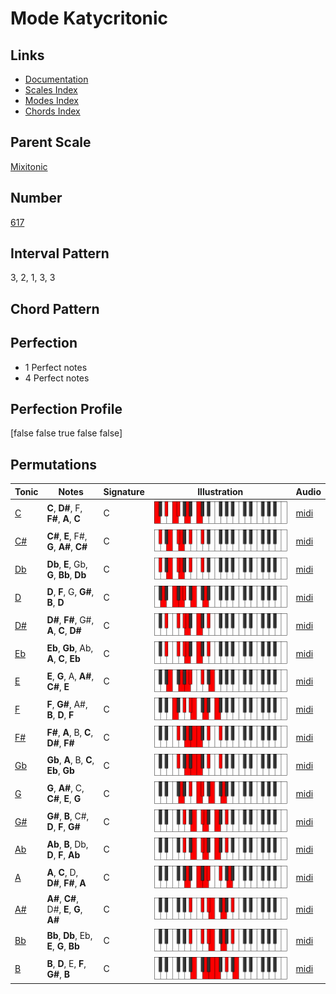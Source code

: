 # Mode Katycritonic

## Links

- [Documentation](README.md)
- [Scales Index](Scales.md)
- [Modes Index](Modes.md)
- [Chords Index](Chords.md)

## Parent Scale

[Mixitonic](ScaleMixitonic.md)

## Number

[617](https://ianring.com/musictheory/scales/617)

## Interval Pattern

3, 2, 1, 3, 3

## Chord Pattern



## Perfection

- 1 Perfect notes
- 4 Perfect notes

## Perfection Profile

[false false true false false]

## Permutations

| Tonic | Notes | Signature | Illustration | Audio |
|-------|-------|-----------|--------------|-------|
| [C](ModeCNaturalKatycritonic.md) | **C**, **D#**, F, **F#**, **A**, **C** | C | ![CNaturalKatycritonic](ModeCNaturalKatycritonic.png) | [midi](https://github.com/edipermadi/music/blob/main/docs/ModeCNaturalKatycritonic.mid?raw=true) |
| [C#](ModeCSharpKatycritonic.md) | **C#**, **E**, F#, **G**, **A#**, **C#** | C | ![CSharpKatycritonic](ModeCSharpKatycritonic.png) | [midi](https://github.com/edipermadi/music/blob/main/docs/ModeCSharpKatycritonic.mid?raw=true) |
| [Db](ModeDFlatKatycritonic.md) | **Db**, **E**, Gb, **G**, **Bb**, **Db** | C | ![DFlatKatycritonic](ModeDFlatKatycritonic.png) | [midi](https://github.com/edipermadi/music/blob/main/docs/ModeDFlatKatycritonic.mid?raw=true) |
| [D](ModeDNaturalKatycritonic.md) | **D**, **F**, G, **G#**, **B**, **D** | C | ![DNaturalKatycritonic](ModeDNaturalKatycritonic.png) | [midi](https://github.com/edipermadi/music/blob/main/docs/ModeDNaturalKatycritonic.mid?raw=true) |
| [D#](ModeDSharpKatycritonic.md) | **D#**, **F#**, G#, **A**, **C**, **D#** | C | ![DSharpKatycritonic](ModeDSharpKatycritonic.png) | [midi](https://github.com/edipermadi/music/blob/main/docs/ModeDSharpKatycritonic.mid?raw=true) |
| [Eb](ModeEFlatKatycritonic.md) | **Eb**, **Gb**, Ab, **A**, **C**, **Eb** | C | ![EFlatKatycritonic](ModeEFlatKatycritonic.png) | [midi](https://github.com/edipermadi/music/blob/main/docs/ModeEFlatKatycritonic.mid?raw=true) |
| [E](ModeENaturalKatycritonic.md) | **E**, **G**, A, **A#**, **C#**, **E** | C | ![ENaturalKatycritonic](ModeENaturalKatycritonic.png) | [midi](https://github.com/edipermadi/music/blob/main/docs/ModeENaturalKatycritonic.mid?raw=true) |
| [F](ModeFNaturalKatycritonic.md) | **F**, **G#**, A#, **B**, **D**, **F** | C | ![FNaturalKatycritonic](ModeFNaturalKatycritonic.png) | [midi](https://github.com/edipermadi/music/blob/main/docs/ModeFNaturalKatycritonic.mid?raw=true) |
| [F#](ModeFSharpKatycritonic.md) | **F#**, **A**, B, **C**, **D#**, **F#** | C | ![FSharpKatycritonic](ModeFSharpKatycritonic.png) | [midi](https://github.com/edipermadi/music/blob/main/docs/ModeFSharpKatycritonic.mid?raw=true) |
| [Gb](ModeGFlatKatycritonic.md) | **Gb**, **A**, B, **C**, **Eb**, **Gb** | C | ![GFlatKatycritonic](ModeGFlatKatycritonic.png) | [midi](https://github.com/edipermadi/music/blob/main/docs/ModeGFlatKatycritonic.mid?raw=true) |
| [G](ModeGNaturalKatycritonic.md) | **G**, **A#**, C, **C#**, **E**, **G** | C | ![GNaturalKatycritonic](ModeGNaturalKatycritonic.png) | [midi](https://github.com/edipermadi/music/blob/main/docs/ModeGNaturalKatycritonic.mid?raw=true) |
| [G#](ModeGSharpKatycritonic.md) | **G#**, **B**, C#, **D**, **F**, **G#** | C | ![GSharpKatycritonic](ModeGSharpKatycritonic.png) | [midi](https://github.com/edipermadi/music/blob/main/docs/ModeGSharpKatycritonic.mid?raw=true) |
| [Ab](ModeAFlatKatycritonic.md) | **Ab**, **B**, Db, **D**, **F**, **Ab** | C | ![AFlatKatycritonic](ModeAFlatKatycritonic.png) | [midi](https://github.com/edipermadi/music/blob/main/docs/ModeAFlatKatycritonic.mid?raw=true) |
| [A](ModeANaturalKatycritonic.md) | **A**, **C**, D, **D#**, **F#**, **A** | C | ![ANaturalKatycritonic](ModeANaturalKatycritonic.png) | [midi](https://github.com/edipermadi/music/blob/main/docs/ModeANaturalKatycritonic.mid?raw=true) |
| [A#](ModeASharpKatycritonic.md) | **A#**, **C#**, D#, **E**, **G**, **A#** | C | ![ASharpKatycritonic](ModeASharpKatycritonic.png) | [midi](https://github.com/edipermadi/music/blob/main/docs/ModeASharpKatycritonic.mid?raw=true) |
| [Bb](ModeBFlatKatycritonic.md) | **Bb**, **Db**, Eb, **E**, **G**, **Bb** | C | ![BFlatKatycritonic](ModeBFlatKatycritonic.png) | [midi](https://github.com/edipermadi/music/blob/main/docs/ModeBFlatKatycritonic.mid?raw=true) |
| [B](ModeBNaturalKatycritonic.md) | **B**, **D**, E, **F**, **G#**, **B** | C | ![BNaturalKatycritonic](ModeBNaturalKatycritonic.png) | [midi](https://github.com/edipermadi/music/blob/main/docs/ModeBNaturalKatycritonic.mid?raw=true) |
